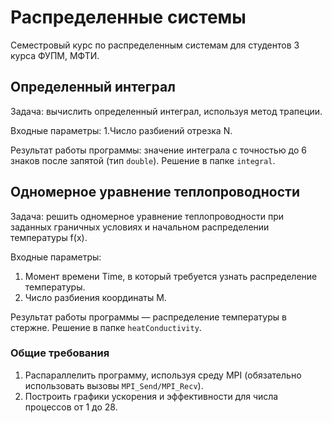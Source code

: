 # **Распределенные системы**
Семестровый курс по распределенным системам для студентов 3 курса ФУПМ, МФТИ.

## **Определенный интеграл**

Задача: вычислить определенный интеграл, используя метод трапеции. 

Входные параметры:
1.Число разбиений отрезка N.

Результат работы программы: значение интеграла с точностью до 6 знаков после запятой (тип `double`). Решение в папке `integral`.


## **Одномерное уравнение теплопроводности**

Задача: решить одномерное уравнение теплопроводности при заданных граничных условиях и начальном распределении температуры f(x).

Входные параметры:
1. Момент времени Time, в который требуется узнать распределение температуры.
2. Число разбиения координаты M.

Результат работы программы — распределение температуры в стержне. Решение в папке `heatConductivity`.

### Общие требования

1. Распараллелить программу, используя среду MPI (обязательно использовать вызовы ```MPI_Send/MPI_Recv```).
2. Построить графики ускорения и эффективности для числа процессов от 1 до 28.